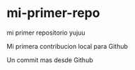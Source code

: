 # mi-primer-repo

mi primer repositorio yujuu

Mi primera contribucion local para Github

Un commit mas desde Github
